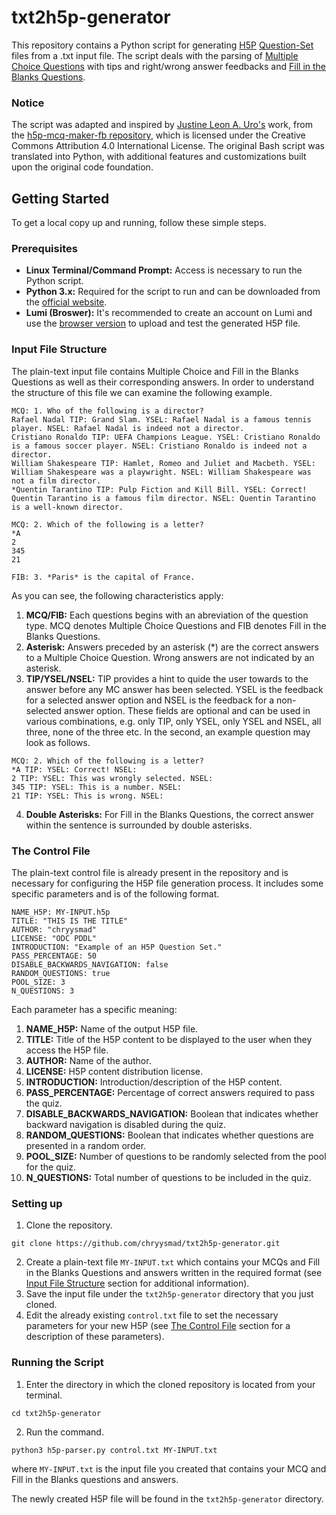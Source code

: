 # txt2h5p-generator
This repository contains a Python script for generating [H5P](https://h5p.org) [Question-Set](https://h5p.org/question-set) files from a .txt input file. The script deals with the parsing of [Multiple Choice Questions](https://h5p.org/multichoice) with tips and right/wrong answer feedbacks and [Fill in the Blanks Questions](https://h5p.org/fill-in-the-blanks). 

### Notice
The script was adapted and inspired by [Justine Leon A. Uro's](https://github.com/justineuro) work, from the [ h5p-mcq-maker-fb repository](https://github.com/justineuro/h5p-mcq-maker-fb?tab=License-1-ov-file), which is licensed under the Creative Commons Attribution 4.0 International License. The original Bash script was translated into Python, with additional features and customizations built upon the original code foundation.

## Getting Started 
To get a local copy up and running, follow these simple steps.

### Prerequisites
* **Linux Terminal/Command Prompt:** Access is necessary to run the Python script.
* **Python 3.x:** Required for the script to run and can be downloaded from the [official website](https://www.python.org/downloads/).
* **Lumi (Broswer):** It's recommended to create an account on Lumi and use the [browser version](https://lumi.education/en/) to upload and test the generated H5P file. 

### Input File Structure
The plain-text input file contains Multiple Choice and Fill in the Blanks Questions as well as their corresponding answers. In order to understand the structure of this file we can examine the following example. 
```
MCQ: 1. Who of the following is a director? 
Rafael Nadal TIP: Grand Slam. YSEL: Rafael Nadal is a famous tennis player. NSEL: Rafael Nadal is indeed not a director.
Cristiano Ronaldo TIP: UEFA Champions League. YSEL: Cristiano Ronaldo is a famous soccer player. NSEL: Cristiano Ronaldo is indeed not a director.
William Shakespeare TIP: Hamlet, Romeo and Juliet and Macbeth. YSEL: William Shakespeare was a playwright. NSEL: William Shakespeare was not a film director.
*Quentin Tarantino TIP: Pulp Fiction and Kill Bill. YSEL: Correct! Quentin Tarantino is a famous film director. NSEL: Quentin Tarantino is a well-known director.

MCQ: 2. Which of the following is a letter?
*A
2
345
21

FIB: 3. *Paris* is the capital of France. 
```
As you can see, the following characteristics apply: 
1. **MCQ/FIB:** Each questions begins with an abreviation of the question type. MCQ denotes Multiple Choice Questions and FIB denotes Fill in the Blanks Questions. 
2. **Asterisk:** Answers preceded by an asterisk (*) are the correct answers to a Multiple Choice Question. Wrong answers are not indicated by an asterisk. 
3. **TIP/YSEL/NSEL:** TIP provides a hint to quide the user towards to the answer before any MC answer has been selected. YSEL is the feedback for a selected answer option and NSEL is the feedback for a non-selected answer option. These fields are optional and can be used in various combinations, e.g. only TIP, only YSEL, only YSEL and NSEL, all three, none of the three etc. In the second, an example question may look as follows.
```
MCQ: 2. Which of the following is a letter?
*A TIP: YSEL: Correct! NSEL: 
2 TIP: YSEL: This was wrongly selected. NSEL: 
345 TIP: YSEL: This is a number. NSEL: 
21 TIP: YSEL: This is wrong. NSEL: 
```
4. **Double Asterisks:** For Fill in the Blanks Questions, the correct answer within the sentence is surrounded by double asterisks. 

### The Control File
The plain-text control file is already present in the repository and is necessary for configuring the H5P file generation process. It includes some specific parameters and is of the following format. 
```
NAME_H5P: MY-INPUT.h5p
TITLE: "THIS IS THE TITLE"
AUTHOR: "chryysmad"
LICENSE: "ODC PDDL"
INTRODUCTION: "Example of an H5P Question Set."
PASS_PERCENTAGE: 50
DISABLE_BACKWARDS_NAVIGATION: false
RANDOM_QUESTIONS: true
POOL_SIZE: 3
N_QUESTIONS: 3
```
Each parameter has a specific meaning: 
1. **NAME_H5P:** Name of the output H5P file. 
2. **TITLE:** Title of the H5P content to be displayed to the user when they access the H5P file.
3. **AUTHOR:** Name of the author.
4. **LICENSE:** H5P content distribution license.
5. **INTRODUCTION:** Introduction/description of the H5P content.
6. **PASS_PERCENTAGE:** Percentage of correct answers required to pass the quiz.
7. **DISABLE_BACKWARDS_NAVIGATION:** Boolean that indicates whether backward navigation is disabled during the quiz.
8. **RANDOM_QUESTIONS:** Boolean that indicates whether questions are presented in a random order.
9. **POOL_SIZE:** Number of questions to be randomly selected from the pool for the quiz.
10. **N_QUESTIONS:** Total number of questions to be included in the quiz.

### Setting up 
1. Clone the repository.
```
git clone https://github.com/chryysmad/txt2h5p-generator.git
```
2. Create a plain-text file `MY-INPUT.txt` which contains your MCQs and Fill in the Blanks Questions and answers written in the required format (see [Input File Structure](#input-file-structure) section for additional information).
3. Save the input file under the `txt2h5p-generator` directory that you just cloned.
4. Edit the already existing `control.txt` file to set the necessary parameters for your new H5P (see [The Control File](#the-control-file) section for a description of these parameters).

### Running the Script
1. Enter the directory in which the cloned repository is located from your terminal.
```
cd txt2h5p-generator
``` 
2. Run the command.
```
python3 h5p-parser.py control.txt MY-INPUT.txt 
```
where `MY-INPUT.txt` is the input file you created that contains your MCQ and Fill in the Blanks questions and answers.

The newly created H5P file will be found in the `txt2h5p-generator` directory.

